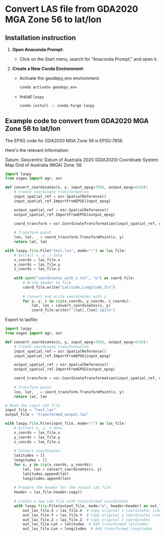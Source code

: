# Convert LAS file from GDA2020 MGA Zone 56 to lat/lon

## Installation instruction

1. **Open Anaconda Prompt**:
   - Click on the Start menu, search for "Anaconda Prompt," and open it.

2. **Create a New Conda Environment**:
   - Activate the geodepy_env environment:
     ```sh
     conda activate geodepy_env
     ```

   - Install `laspy`
     ```sh
     conda install -c conda-forge laspy
     ```   

## Example code to convert from GDA2020 MGA Zone 56 to lat/lon 

The EPSG code for GDA2020 MGA Zone 56 is EPSG:7856.

Here's the relevant information:

Datum: Geocentric Datum of Australia 2020 (GDA2020)
Coordinate System: Map Grid of Australia (MGA)
Zone: 56


```python
import laspy
from osgeo import ogr, osr

def convert_coordinates(x, y, input_epsg=7856, output_epsg=4326):
    # Create coordinate transformation
    input_spatial_ref = osr.SpatialReference()
    input_spatial_ref.ImportFromEPSG(input_epsg)

    output_spatial_ref = osr.SpatialReference()
    output_spatial_ref.ImportFromEPSG(output_epsg)

    coord_transform = osr.CoordinateTransformation(input_spatial_ref, output_spatial_ref)
    
    # Transform point
    lon, lat, _ = coord_transform.TransformPoint(x, y)
    return lat, lon

with laspy.file.File("test.las", mode="r") as las_file:
    # Extract x, y, z data
    x_coords = las_file.x
    y_coords = las_file.y
    z_coords = las_file.z
    
    with open("coordinates_with_z.txt", "w") as coord_file:
        # Write header to file
        coord_file.write("Latitude,Longitude,Z\n")
        
        # Convert and write coordinates with z
        for x, y, z in zip(x_coords, y_coords, z_coords):
            lat, lon = convert_coordinates(x, y)
            coord_file.write(f"{lat},{lon},{z}\n")

```


Export to lasfile:

```python
import laspy
from osgeo import ogr, osr

def convert_coordinates(x, y, input_epsg=7856, output_epsg=4326):
    # Create coordinate transformation
    input_spatial_ref = osr.SpatialReference()
    input_spatial_ref.ImportFromEPSG(input_epsg)

    output_spatial_ref = osr.SpatialReference()
    output_spatial_ref.ImportFromEPSG(output_epsg)

    coord_transform = osr.CoordinateTransformation(input_spatial_ref, output_spatial_ref)
    
    # Transform point
    lon, lat, _ = coord_transform.TransformPoint(x, y)
    return lat, lon

# Read the input LAS file
input_file = "test.las"
output_file = "transformed_output.las"

with laspy.file.File(input_file, mode="r") as las_file:
    # Extract x, y, z data
    x_coords = las_file.x
    y_coords = las_file.y
    z_coords = las_file.z
    
    # Convert coordinates
    latitudes = []
    longitudes = []
    for x, y in zip(x_coords, y_coords):
        lat, lon = convert_coordinates(x, y)
        latitudes.append(lat)
        longitudes.append(lon)
        
    # Prepare the header for the output LAS file
    header = las_file.header.copy()
    
    # Create a new LAS file with transformed coordinates
    with laspy.file.File(output_file, mode="w", header=header) as out_las_file:
        out_las_file.X = las_file.X  # Copy original x coordinates (can be left unchanged or modified as needed)
        out_las_file.Y = las_file.Y  # Copy original y coordinates (can be left unchanged or modified as needed)
        out_las_file.Z = las_file.Z  # Copy original z coordinates
        out_las_file.Lat = latitudes  # Add transformed latitudes
        out_las_file.Lon = longitudes  # Add transformed longitudes

```

